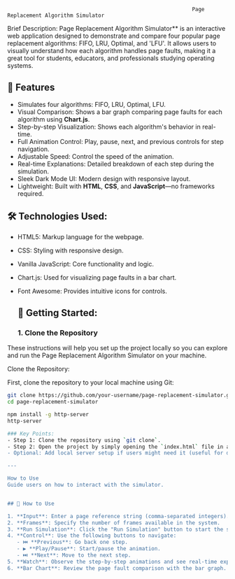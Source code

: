 
                                                               Page Replacement Algorithm Simulator
Brief Description:
Page Replacement Algorithm Simulator** is an interactive web application designed to demonstrate and compare four popular page replacement algorithms: FIFO, LRU, Optimal, and 'LFU'. It allows users to visually understand how each algorithm handles page faults, making it a great tool for students, educators, and professionals studying operating systems.

## 🧠 Features

- Simulates four algorithms: FIFO, LRU, Optimal, LFU.
- Visual Comparison: Shows a bar graph comparing page faults for each algorithm using **Chart.js**.
- Step-by-step Visualization: Shows each algorithm's behavior in real-time.
- Full Animation Control: Play, pause, next, and previous controls for step navigation.
- Adjustable Speed: Control the speed of the animation.
- Real-time Explanations: Detailed breakdown of each step during the simulation.
- Sleek Dark Mode UI: Modern design with responsive layout.
- Lightweight: Built with **HTML**, **CSS**, and **JavaScript**—no frameworks required.

## 🛠️ Technologies Used:
- HTML5: Markup language for the webpage.
- CSS: Styling with responsive design.
- Vanilla JavaScript: Core functionality and logic.
- Chart.js: Used for visualizing page faults in a bar chart.
- Font Awesome: Provides intuitive icons for controls.

  ## 🚦 Getting Started:
  ### 1. Clone the Repository

These instructions will help you set up the project locally so you can explore and run the Page Replacement Algorithm Simulator on your machine.

 Clone the Repository:

First, clone the repository to your local machine using Git:

```bash
git clone https://github.com/your-username/page-replacement-simulator.git
cd page-replacement-simulator

npm install -g http-server
http-server

### Key Points:
- Step 1: Clone the repository using `git clone`.
- Step 2: Open the project by simply opening the `index.html` file in a browser. This is the simplest way, since your app doesn't require any back-end services or databases.
- Optional: Add local server setup if users might need it (useful for development or when running a local server for testing).

---

How to Use
Guide users on how to interact with the simulator. 


## 🧪 How to Use

1. **Input**: Enter a page reference string (comma-separated integers).
2. **Frames**: Specify the number of frames available in the system.
3. **Run Simulation**: Click the "Run Simulation" button to start the simulation.
4. **Control**: Use the following buttons to navigate:
   - ⏮️ **Previous**: Go back one step.
   - ▶️ **Play/Pause**: Start/pause the animation.
   - ⏭️ **Next**: Move to the next step.
5. **Watch**: Observe the step-by-step animations and see real-time explanations.
6. **Bar Chart**: Review the page fault comparison with the bar graph.



